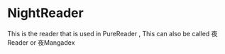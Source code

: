 # NightReader
This is the reader that is used in PureReader , This can also be called 夜Reader or 夜Mangadex
